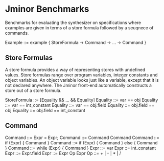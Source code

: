 # Jminor Benchmarks

Benchmarks for evaluating the synthesizer on specifications where examples are given in terms of a store formula followed by a seuqnece of commands.

Example ::= example { StoreFormula -> Command -> ... -> Command }

## Store Formulas
A store formula provides a way of representing stores with undefined values. Store formulas range over program variables, integer constants and object variables. An object variable looks just like a variable, except that it is not declared anywhere.
The Jminor front-end automatically constructs a store out of a store formula.

StoreFormula ::= [Equality && ... && Equality]
Equality ::= var == obj
Equality ::= var == int_constant
Equality ::= var == obj.field
Equality ::= obj.field == obj
Equality ::= obj.field == int_constant

## Command
Command ::= Expr = Expr;
Command ::= Command Command
Command ::= if (Expr) { Command }
Command ::= if (Expr) { Command } else { Command }
Command ::= while (Expr) { Command }
Expr ::= var
Expr ::= int_constant
Expr ::= Expr.field
Expr ::= Expr Op Expr
Op ::= + | - | * | /
